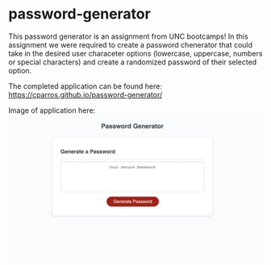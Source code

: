 # password-generator
This password generator is an assignment from UNC bootcamps!
In this assignment we were required to create a password chenerator that could take in the desired user characeter options (lowercase, uppercase, numbers or special characters) and create a randomized password of their selected option.

The completed application can be found here:
https://cparros.github.io/password-generator/

Image of application here:
![screenshot](passgenimg.png)